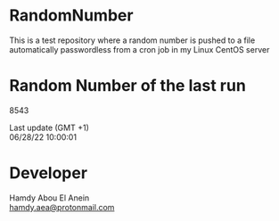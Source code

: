 # RandomNumber    
This is a test repository where a random number is pushed to a file automatically passwordless from a cron job in my Linux CentOS server    
# Random Number of the last run   
8543
      
Last update (GMT +1)    
06/28/22 10:00:01
# Developer    
Hamdy Abou El Anein   
hamdy.aea@protonmail.com
